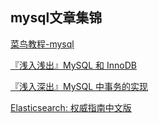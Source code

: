 ## mysql文章集锦

[菜鸟教程-mysql](http://www.runoob.com/mysql/mysql-tutorial.html)

[『浅入浅出』MySQL 和 InnoDB](https://draveness.me/mysql-innodb)

[『浅入深出』MySQL 中事务的实现](https://draveness.me/mysql-transaction)

[Elasticsearch: 权威指南中文版](https://www.elastic.co/guide/cn/elasticsearch/guide/cn/index.html)